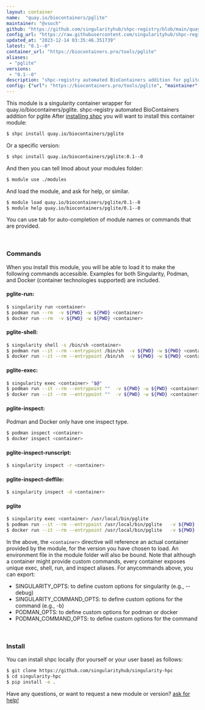 ```yaml
---
layout: container
name:  "quay.io/biocontainers/pglite"
maintainer: "@vsoch"
github: "https://github.com/singularityhub/shpc-registry/blob/main/quay.io/biocontainers/pglite/container.yaml"
config_url: "https://raw.githubusercontent.com/singularityhub/shpc-registry/main/quay.io/biocontainers/pglite/container.yaml"
updated_at: "2023-12-14 03:35:46.351739"
latest: "0.1--0"
container_url: "https://biocontainers.pro/tools/pglite"
aliases:
 - "pglite"
versions:
 - "0.1--0"
description: "shpc-registry automated BioContainers addition for pglite"
config: {"url": "https://biocontainers.pro/tools/pglite", "maintainer": "@vsoch", "description": "shpc-registry automated BioContainers addition for pglite", "latest": {"0.1--0": "sha256:9b1d0361d5a5ec3b131d1f1d3301ddf56f23c3ab9d3667a1cde37a3c6176c853"}, "tags": {"0.1--0": "sha256:9b1d0361d5a5ec3b131d1f1d3301ddf56f23c3ab9d3667a1cde37a3c6176c853"}, "docker": "quay.io/biocontainers/pglite", "aliases": {"pglite": "/usr/local/bin/pglite"}}
---
```


This module is a singularity container wrapper for quay.io/biocontainers/pglite.
shpc-registry automated BioContainers addition for pglite
After [installing shpc](#install) you will want to install this container module:


```bash
$ shpc install quay.io/biocontainers/pglite
```

Or a specific version:

```bash
$ shpc install quay.io/biocontainers/pglite:0.1--0
```

And then you can tell lmod about your modules folder:

```bash
$ module use ./modules
```

And load the module, and ask for help, or similar.

```bash
$ module load quay.io/biocontainers/pglite/0.1--0
$ module help quay.io/biocontainers/pglite/0.1--0
```

You can use tab for auto-completion of module names or commands that are provided.

<br>

### Commands

When you install this module, you will be able to load it to make the following commands accessible.
Examples for both Singularity, Podman, and Docker (container technologies supported) are included.

#### pglite-run:

```bash
$ singularity run <container>
$ podman run --rm  -v ${PWD} -w ${PWD} <container>
$ docker run --rm  -v ${PWD} -w ${PWD} <container>
```

#### pglite-shell:

```bash
$ singularity shell -s /bin/sh <container>
$ podman run --it --rm --entrypoint /bin/sh  -v ${PWD} -w ${PWD} <container>
$ docker run --it --rm --entrypoint /bin/sh  -v ${PWD} -w ${PWD} <container>
```

#### pglite-exec:

```bash
$ singularity exec <container> "$@"
$ podman run --it --rm --entrypoint ""  -v ${PWD} -w ${PWD} <container> "$@"
$ docker run --it --rm --entrypoint ""  -v ${PWD} -w ${PWD} <container> "$@"
```

#### pglite-inspect:

Podman and Docker only have one inspect type.

```bash
$ podman inspect <container>
$ docker inspect <container>
```

#### pglite-inspect-runscript:

```bash
$ singularity inspect -r <container>
```

#### pglite-inspect-deffile:

```bash
$ singularity inspect -d <container>
```


#### pglite

```bash
$ singularity exec <container> /usr/local/bin/pglite
$ podman run --it --rm --entrypoint /usr/local/bin/pglite   -v ${PWD} -w ${PWD} <container> -c " $@"
$ docker run --it --rm --entrypoint /usr/local/bin/pglite   -v ${PWD} -w ${PWD} <container> -c " $@"
```



In the above, the `<container>` directive will reference an actual container provided
by the module, for the version you have chosen to load. An environment file in the
module folder will also be bound. Note that although a container
might provide custom commands, every container exposes unique exec, shell, run, and
inspect aliases. For anycommands above, you can export:

 - SINGULARITY_OPTS: to define custom options for singularity (e.g., --debug)
 - SINGULARITY_COMMAND_OPTS: to define custom options for the command (e.g., -b)
 - PODMAN_OPTS: to define custom options for podman or docker
 - PODMAN_COMMAND_OPTS: to define custom options for the command

<br>

### Install

You can install shpc locally (for yourself or your user base) as follows:

```bash
$ git clone https://github.com/singularityhub/singularity-hpc
$ cd singularity-hpc
$ pip install -e .
```

Have any questions, or want to request a new module or version? [ask for help!](https://github.com/singularityhub/singularity-hpc/issues)